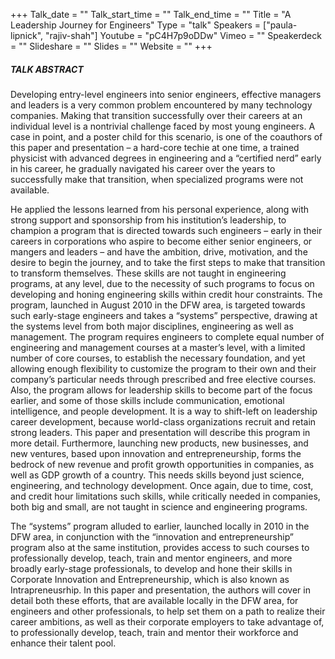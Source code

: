 +++
Talk_date = ""
Talk_start_time = ""
Talk_end_time = ""
Title = "A Leadership Journey for Engineers"
Type = "talk"
Speakers = ["paula-lipnick", "rajiv-shah"]
Youtube = "pC4H7p9oDDw"
Vimeo = ""
Speakerdeck = ""
Slideshare = ""
Slides = ""
Website = ""
+++

##### TALK ABSTRACT

Developing entry-level engineers into senior engineers, effective managers and leaders is a very common problem encountered by many technology companies. Making that transition successfully over their careers at an individual level is a nontrivial challenge faced by most young engineers. A case in point, and a poster child for this scenario, is one of the coauthors of this paper and presentation – a hard-core techie at one time, a trained physicist with advanced degrees in engineering and a “certified nerd” early in his career, he gradually navigated his career over the years to successfully make that transition, when specialized programs were not available.

He applied the lessons learned from his personal experience, along with strong support and sponsorship from his institution’s leadership, to champion a program that is directed towards such engineers – early in their careers in corporations who aspire to become either senior engineers, or mangers and leaders – and have the ambition, drive, motivation, and the desire to begin the journey, and to take the first steps to make that transition to transform themselves. These skills are not taught in engineering programs, at any level, due to the necessity of such programs to focus on developing and honing engineering skills within credit hour constraints. The program, launched in August 2010 in the DFW area, is targeted towards such early-stage engineers and takes a “systems” perspective, drawing at the systems level from both major disciplines, engineering as well as management. The program requires engineers to complete equal number of engineering and management courses at a master’s level, with a limited number of core courses, to establish the necessary foundation, and yet allowing enough flexibility to customize the program to their own and their company’s particular needs through prescribed and free elective courses. Also, the program allows for leadership skills to become part of the focus earlier, and some of those skills include communication, emotional intelligence, and people development. It is a way to shift-left on leadership career development, because world-class organizations recruit and retain strong leaders. This paper and presentation will describe this program in more detail. Furthermore, launching new products, new businesses, and new ventures, based upon innovation and entrepreneurship, forms the bedrock of new revenue and profit growth opportunities in companies, as well as GDP growth of a country. This needs skills beyond just science, engineering, and technology development. Once again, due to time, cost, and credit hour limitations such skills, while critically needed in companies, both big and small, are not taught in science and engineering programs.

The “systems” program alluded to earlier, launched locally in 2010 in the DFW area, in conjunction with the “innovation and entrepreneurship” program also at the same institution, provides access to such courses to professionally develop, teach, train and mentor engineers, and more broadly early-stage professionals, to develop and hone their skills in Corporate Innovation and Entrepreneurship, which is also known as Intrapreneusrhip.
In this paper and presentation, the authors will cover in detail both these efforts, that are available locally in the DFW area, for engineers and other professionals, to help set them on a path to realize their career ambitions, as well as their corporate employers to take advantage of, to professionally develop, teach, train and mentor their workforce and enhance their talent pool.